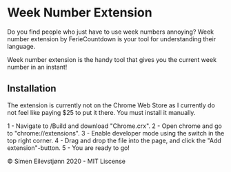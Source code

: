 # Week Number Extension

Do you find people who just have to use week numbers annoying? Week number extension by FerieCountdown is your tool for understanding their language.

Week number extension is the handy tool that gives you the current week number in an instant!


## Installation

The extension is currently not on the Chrome Web Store as I currently do not feel like paying $25 to put it there. You must install it manually.

1 - Navigate to /Build and download "Chrome.crx". 
2 - Open chrome and go to "chrome://extensions".
3 - Enable developer mode using the switch in the top right corner.
4 - Drag and drop the file into the page, and click the "Add extension"-button.
5 - You are ready to go!

&copy; Simen Eilevstjønn 2020 - MIT Liscense
